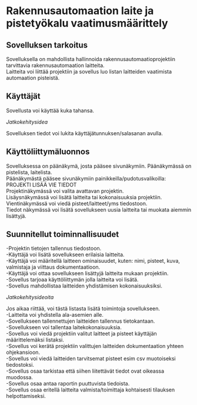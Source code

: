 # Rakennusautomaation laite ja pistetyökalu vaatimusmäärittely

## Sovelluksen tarkoitus
Sovelluksella on mahdollista hallinnoida rakennusautomaatioprojektiin tarvittavia rakennusautomaation laitteita.  
Laitteita voi liittää projektiin ja sovellus luo listan laitteiden vaatimista automaation pisteistä.

## Käyttäjät
Sovellusta voi käyttää kuka tahansa. 

*Jatkokehitysidea*

Sovelluksen tiedot voi lukita käyttäjätunnuksen/salasanan avulla.

## Käyttöliittymäluonnos
Sovelluksessa on päänäkymä, josta pääsee sivunäkymiin. Päänäkymässä on pistelista, laitelista.  
Päänäkymästä pääsee sivunäkymiin painikkeilla/pudotusvalikoilla: PROJEKTI LISÄÄ VIE TIEDOT  
Projektinäkymässä voi valita avattavan projektin.  
Lisäysnäkymässä voi lisätä laitteita tai kokonaisuuksia projektiin.  
Vientinäkymässä voi viedä pisteet/laitteet/yms tiedostoon.  
Tiedot näkymässä voi lisätä sovellukseen uusia laitteita tai muokata aiemmin lisättyjä.

## Suunnitellut toiminnallisuudet
-Projektin tietojen tallennus tiedostoon.  
-Käyttäjä voi lisätä sovellukseen erilaisia laitteita.  
-Käyttäjä voi määritellä laitteen ominaisuudet, kuten: nimi, pisteet, kuva, valmistaja ja viittaus dokumentaatioon.  
-Käyttäjä voi ottaa sovellukseen lisättyjä laitteita mukaan projektiin.  
-Sovellus tarjoaa käyttöliittymän jolla laitteita voi lisätä.  
-Sovellus mahdollistaa laitteiden yhdistämisen kokonaisuuksiksi.

*Jatkokehitysideoita*

Jos aikaa riittää, voi tästä listasta lisätä toimintoja sovellukseen.  
-Laitteita voi yhdistella ala-asemien alle.  
-Sovellukseen tallennettujen laitteiden tallennus tietokantaan.  
-Sovellukseen voi tallentaa laitekokonaisuuksia.  
-Sovellus voi viedä projektiin valitut laitteet ja pisteet käyttäjän määrittelemäksi listaksi.  
-Sovellus voi kerätä projektiin valittujen laitteiden dokumentaation yhteen ohjekansioon.  
-Sovellus voi viedä laitteiden tarvitsemat pisteet esim csv muotoiseksi tiedostoksi.  
-Sovellus osaa tarkistaa että siihen liitettävät tiedot ovat oikeassa muodossa.  
-Sovellus osaa antaa raportin puuttuvista tiedoista.  
-Sovellus osaa eritellä laitteita valmista/toimittaja kohtaisesti tilauksen helpottamiseksi.
